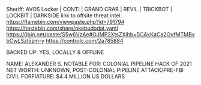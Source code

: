 Sheriff: AVOS Locker | CONTI | GRAND CRAB | REVIL | TRICKBOT | LOCKBIT | DARKSIDE 
link to offsite threat intel: 
https://flamebin.com/viewpaste.php?id=79179#
https://hastebin.com/share/okebudodat.yaml
https://0bin.net/paste/S5w6VzAe#OJMP2XtsZXihb+5CAkKaCa2OvfMTMBxbCwLSzI5zm-y
https://controlc.com/2a785884


BACKED UP: YES, LOCALLY & OFFLINE

NAME: ALEXANDER S.
NOTABLE FOR: COLONIAL PIPELINE HACK OF 2021
NET WORTH: UNKNOWN, POST-COLONIAL PIPELINE ATTACK/PRE-FBI CIVIL FORFIATURE: $4.4 MILLION US DOLLARS
